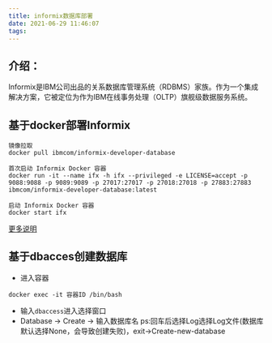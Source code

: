 ```yaml
---
title: informix数据库部署
date: 2021-06-29 11:46:07
tags:
---
```


## 介绍：
Informix是IBM公司出品的关系数据库管理系统（RDBMS）家族。作为一个集成解决方案，它被定位为作为IBM在线事务处理（OLTP）旗舰级数据服务系统。

## 基于docker部署Informix
```text
镜像拉取
docker pull ibmcom/informix-developer-database

首次启动 Informix Docker 容器
docker run -it --name ifx -h ifx --privileged -e LICENSE=accept -p 9088:9088 -p 9089:9089 -p 27017:27017 -p 27018:27018 -p 27883:27883  ibmcom/informix-developer-database:latest

启动 Informix Docker 容器
docker start ifx

```
[更多说明](https://github.com/informix/informix-dockerhub-readme/blob/master/14.10.FC5/informix-developer-database.md)


## 基于dbacces创建数据库
- 进入容器
```text
docker exec -it 容器ID /bin/bash
```

- 输入<code>dbaccess</code>进入选择窗口
- Database -> Create -> 输入数据库名
ps:回车后选择Log选择Log文件(数据库默认选择None，会导致创建失败)，exit->Create-new-database

